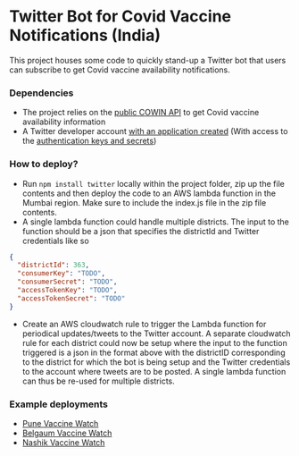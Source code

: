 # Twitter Bot for Covid Vaccine Notifications (India)

This project houses some code to quickly stand-up a Twitter bot that users can subscribe to get Covid vaccine availability notifications. 

### Dependencies
- The project relies on the [public COWIN API](https://apisetu.gov.in/public/marketplace/api/cowin/cowin-public-v2) to get Covid vaccine availability information
- A Twitter developer account [with an application created](https://developer.twitter.com/en/docs/apps/overview) (With access to the [authentication keys and secrets](https://github.com/snehil/CovidVaccineTwitterBotIndia/blob/main/index.js#L33-L36))

### How to deploy?
- Run `npm install twitter` locally within the project folder, zip up the file contents and then deploy the code to an AWS lambda function in the Mumbai region. Make sure to include the index.js file in the zip file contents. 
- A single lambda function could handle multiple districts. The input to the function should be a json that specifies the districtId and Twitter credentials like so
```json
{
  "districtId": 363,
  "consumerKey": "TODO",
  "consumerSecret": "TODO",
  "accessTokenKey": "TODO",
  "accessTokenSecret": "TODO"
}
```
- Create an AWS cloudwatch rule to trigger the Lambda function for periodical updates/tweets to the Twitter account. A separate cloudwatch rule for each district could now be setup where the input to the function triggered is a json in the format above with the districtID corresponding to the district for which the bot is being setup and the Twitter credentials to the account where tweets are to be posted. A single lambda function can thus be re-used for multiple districts. 

### Example deployments 
- [Pune Vaccine Watch](https://twitter.com/punevaccinewat1) 
- [Belgaum Vaccine Watch](https://twitter.com/BgmVaccineWatch)
- [Nashik Vaccine Watch](https://twitter.com/nashikvaccinew1)
